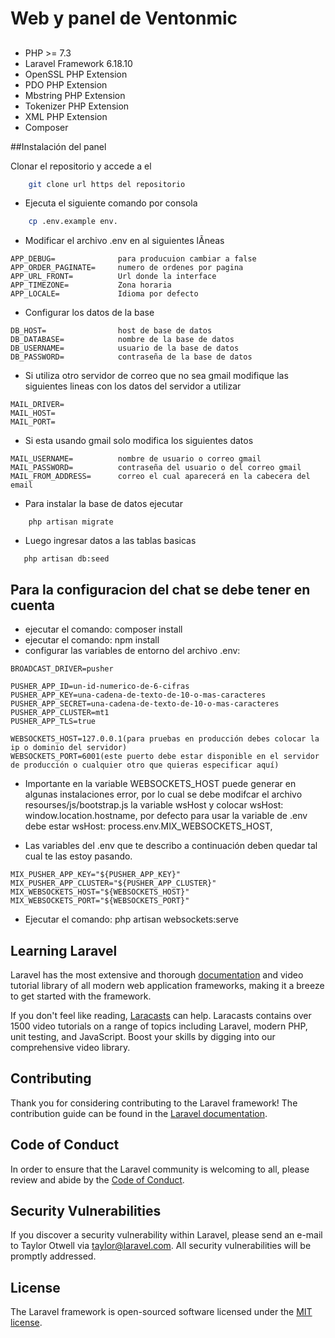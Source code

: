 # Web y panel de Ventonmic #

##
- PHP >= 7.3
- Laravel Framework 6.18.10
- OpenSSL PHP Extension
- PDO PHP Extension
- Mbstring PHP Extension
- Tokenizer PHP Extension
- XML PHP Extension
- Composer


##Instalación del panel

Clonar el repositorio y accede a el
```bash 
    git clone url https del repositorio
```

- Ejecuta el siguiente comando por consola
```bash 
    cp .env.example env.
```

- Modificar el archivo .env en al siguientes lÃ­neas
```text
APP_DEBUG=              para producuion cambiar a false
APP_ORDER_PAGINATE=     numero de ordenes por pagina
APP_URL_FRONT=          Url donde la interface
APP_TIMEZONE=           Zona horaria 
APP_LOCALE=             Idioma por defecto
```

- Configurar los datos de la base 
```text
DB_HOST=                host de base de datos    
DB_DATABASE=            nombre de la base de datos
DB_USERNAME=            usuario de la base de datos
DB_PASSWORD=            contraseña de la base de datos

```

- Si utiliza otro servidor de correo que no sea gmail modifique las siguientes lineas 
con los datos del servidor a utilizar
```text
MAIL_DRIVER=            
MAIL_HOST=              
MAIL_PORT=
```         

- Si esta usando gmail solo modifica los siguientes datos
```text 
MAIL_USERNAME=          nombre de usuario o correo gmail 
MAIL_PASSWORD=          contraseña del usuario o del correo gmail
MAIL_FROM_ADDRESS=      correo el cual aparecerá en la cabecera del email
```
- Para instalar la base de datos ejecutar
```text
    php artisan migrate
```
- Luego ingresar datos a las tablas basicas
```text
   php artisan db:seed
```

## Para la configuracion del chat se debe tener en cuenta

- ejecutar el comando: composer install
- ejecutar el comando: npm install
- configurar las variables de entorno del archivo .env:

```text
BROADCAST_DRIVER=pusher

PUSHER_APP_ID=un-id-numerico-de-6-cifras
PUSHER_APP_KEY=una-cadena-de-texto-de-10-o-mas-caracteres
PUSHER_APP_SECRET=una-cadena-de-texto-de-10-o-mas-caracteres
PUSHER_APP_CLUSTER=mt1
PUSHER_APP_TLS=true

WEBSOCKETS_HOST=127.0.0.1(para pruebas en producción debes colocar la ip o dominio del servidor)
WEBSOCKETS_PORT=6001(este puerto debe estar disponible en el servidor de producción o cualquier otro que quieras especificar aquí)
```

- Importante en la variable  WEBSOCKETS_HOST puede generar en algunas instalaciones error, por lo cual se debe modifcar el archivo  resourses/js/bootstrap.js la variable wsHost y colocar wsHost: window.location.hostname, por defecto para usar la variable de .env debe estar wsHost: process.env.MIX_WEBSOCKETS_HOST,

- Las variables del .env que te describo a continuación deben quedar tal cual te las estoy pasando.

```text
MIX_PUSHER_APP_KEY="${PUSHER_APP_KEY}"
MIX_PUSHER_APP_CLUSTER="${PUSHER_APP_CLUSTER}"
MIX_WEBSOCKETS_HOST="${WEBSOCKETS_HOST}"
MIX_WEBSOCKETS_PORT="${WEBSOCKETS_PORT}"
```

- Ejecutar el comando: php artisan websockets:serve



## Learning Laravel

Laravel has the most extensive and thorough [documentation](https://laravel.com/docs) and video tutorial library of all modern web application frameworks, making it a breeze to get started with the framework.

If you don't feel like reading, [Laracasts](https://laracasts.com) can help. Laracasts contains over 1500 video tutorials on a range of topics including Laravel, modern PHP, unit testing, and JavaScript. Boost your skills by digging into our comprehensive video library.



## Contributing

Thank you for considering contributing to the Laravel framework! The contribution guide can be found in the [Laravel documentation](https://laravel.com/docs/contributions).

## Code of Conduct

In order to ensure that the Laravel community is welcoming to all, please review and abide by the [Code of Conduct](https://laravel.com/docs/contributions#code-of-conduct).

## Security Vulnerabilities

If you discover a security vulnerability within Laravel, please send an e-mail to Taylor Otwell via [taylor@laravel.com](mailto:taylor@laravel.com). All security vulnerabilities will be promptly addressed.

## License

The Laravel framework is open-sourced software licensed under the [MIT license](https://opensource.org/licenses/MIT).
